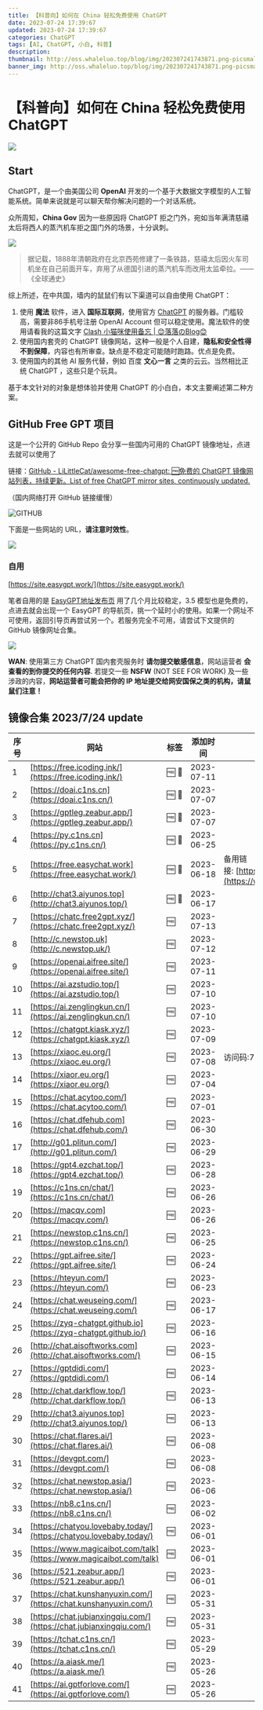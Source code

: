 ```yaml
---
title: 【科普向】如何在 China 轻松免费使用 ChatGPT
date: 2023-07-24 17:39:67
updated: 2023-07-24 17:39:67
categories: ChatGPT
tags: [AI, ChatGPT, 小白, 科普]
description: 
thumbnail: http://oss.whaleluo.top/blog/img/202307241743871.png-picsmall
banner_img: http://oss.whaleluo.top/blog/img/202307241743871.png-picsmall
---
```


# 【科普向】如何在 China 轻松免费使用 ChatGPT

![](http://oss.whaleluo.top/blog/img/202307241743871.png-picsmall)

## Start

ChatGPT，是一个由美国公司 **OpenAI** 开发的一个基于大数据文字模型的人工智能系统。简单来说就是可以聊天帮你解决问题的一个对话系统。

众所周知，**China Gov** 因为一些原因将 ChatGPT 拒之门外，宛如当年满清慈禧太后将西人的蒸汽机车拒之国门外的场景，十分讽刺。

![](http://oss.whaleluo.top/blog/img/how-to-ues-free-ChatGPT-in-China-chixitaihou.png-picsmall)

> 据记载，1888年清朝政府在北京西苑修建了一条铁路，慈禧太后因火车司机坐在自己前面开车，弃用了从德国引进的蒸汽机车而改用太监牵拉。——《全球通史》

综上所述，在中共国，墙内的鼠鼠们有以下渠道可以自由使用 ChatGPT：

1. 使用 **魔法** 软件，进入 **国际互联网**，使用官方 [ChatGPT](https://chat.openai.com/) 的服务器。门槛较高，需要非86手机号注册 OpenAI Account 但可以稳定使用。魔法软件的使用请看我的这篇文字 [Clash 小猫咪使用备忘 | 😊落落のBlog😊](https://whaleluo.top/clash-proxy-guide/)
2. 使用国内套壳的 ChatGPT 镜像网站，这种一般是个人自建，**隐私和安全性得不到保障**，内容也有所审查。缺点是不稳定可能随时跑路。优点是免费。
3. 使用国内的其他 AI 服务代替，例如 百度 **文心一言** 之类的云云。当然相比正统 ChatGPT ，这些只是个玩具。

基于本文针对的对象是想体验并使用 ChatGPT 的小白白，本文主要阐述第二种方案。

## GitHub Free GPT 项目

这是一个公开的 GitHub Repo 会分享一些国内可用的 ChatGPT 镜像地址，点进去就可以使用了

链接：[GitHub - LiLittleCat/awesome-free-chatgpt: 🆓免费的 ChatGPT 镜像网站列表，持续更新。List of free ChatGPT mirror sites, continuously updated.](https://github.com/LiLittleCat/awesome-free-chatgpt/tree/main)

（国内网络打开 GitHub 链接缓慢）

![GITHUB](http://oss.whaleluo.top/blog/img/how-to-ues-free-ChatGPT-in-China-github-free-gpt-repo.png-picsmall)

下面是一些网站的 URL，**请注意时效性**。

![](assets/how-to-ues-free-ChatGPT-in-China-url.png)

### 自用

[https://site.easygpt.work/](https://site.easygpt.work/)

笔者自用的是 [EasyGPT地址发布页](https://site.easygpt.work/) 用了几个月比较稳定，3.5 模型也是免费的，点进去就会出现一个 EasyGPT 的导航页，挑一个延时小的使用。如果一个网址不可使用，返回引导页再尝试另一个。若服务完全不可用，请尝试下文提供的 GitHub 镜像网址合集。

![](assets/how-to-ues-free-ChatGPT-in-China-index.png)

**WAN**: 使用第三方 ChatGPT 国内套壳服务时 **请勿提交敏感信息**，网站运营者 **会查看的到你提交的任何内容**. 若提交一些 **NSFW** (NOT SEE FOR WORK) 及一些涉政的内容，**网站运营者可能会把你的 IP 地址提交给网安国保之类的机构，请鼠鼠们注意！**

## 镜像合集 2023/7/24 update

|序号|网站|标签|添加时间|备注|
|---|---|---|---|---|
|1|[https://free.icoding.ink/](https://free.icoding.ink/)|🆓 💪|2023-07-11||
|2|[https://doai.c1ns.cn](https://doai.c1ns.cn/)|🆓 💪|2023-07-07||
|3|[https://gptleg.zeabur.app/](https://gptleg.zeabur.app/)|🆓 💪|2023-07-07||
|4|[https://py.c1ns.cn](https://py.c1ns.cn/)|🆓 💪|2023-06-25||
|5|[https://free.easychat.work](https://free.easychat.work/)|🆓 💪|2023-06-18|备用链接: [https://www.easygpt.work](https://www.easygpt.work/)|
|6|[http://chat3.aiyunos.top](http://chat3.aiyunos.top/)|🆓 💪|2023-06-17||
|7|[https://chatc.free2gpt.xyz/](https://chatc.free2gpt.xyz/)|🆓|2023-07-13||
|8|[http://c.newstop.uk](http://c.newstop.uk/)|🆓|2023-07-12||
|9|[https://openai.aifree.site/](https://openai.aifree.site/)|🆓|2023-07-11||
|10|[https://ai.azstudio.top/](https://ai.azstudio.top/)|🆓|2023-07-10||
|11|[https://ai.zenglingkun.cn/](https://ai.zenglingkun.cn/)|🆓|2023-07-10||
|12|[https://chatgpt.kiask.xyz/](https://chatgpt.kiask.xyz/)|🆓|2023-07-09||
|13|[https://xiaoc.eu.org/](https://xiaoc.eu.org/)|🆓|2023-07-08|访问码:754685.|
|14|[https://xiaor.eu.org/](https://xiaor.eu.org/)|🆓|2023-07-04||
|15|[https://chat.acytoo.com/](https://chat.acytoo.com/)|🆓|2023-07-01||
|16|[https://chat.dfehub.com](https://chat.dfehub.com/)|🆓|2023-06-30||
|17|[http://g01.plitun.com/](http://g01.plitun.com/)|🆓|2023-06-29||
|18|[https://gpt4.ezchat.top/](https://gpt4.ezchat.top/)|🆓|2023-06-28||
|19|[https://c1ns.cn/chat/](https://c1ns.cn/chat/)|🆓|2023-06-26||
|20|[https://macqv.com](https://macqv.com/)|🆓|2023-06-26||
|21|[https://newstop.c1ns.cn/](https://newstop.c1ns.cn/)|🆓|2023-06-25||
|22|[https://gpt.aifree.site/](https://gpt.aifree.site/)|🆓|2023-06-24||
|23|[https://hteyun.com/](https://hteyun.com/)|🆓|2023-06-23||
|24|[https://chat.weuseing.com/](https://chat.weuseing.com/)|🆓|2023-06-17||
|25|[https://zyq-chatgpt.github.io](https://zyq-chatgpt.github.io/)|🆓|2023-06-16||
|26|[http://chat.aisoftworks.com](http://chat.aisoftworks.com/)|🆓|2023-06-15||
|27|[https://gptdidi.com/](https://gptdidi.com/)|🆓|2023-06-14||
|28|[http://chat.darkflow.top/](http://chat.darkflow.top/)|🆓|2023-06-13||
|29|[http://chat3.aiyunos.top](http://chat3.aiyunos.top/)|🆓|2023-06-13||
|30|[https://chat.flares.ai/](https://chat.flares.ai/)|🆓|2023-06-08||
|31|[https://devgpt.com/](https://devgpt.com/)|🆓|2023-06-08||
|32|[https://chat.newstop.asia/](https://chat.newstop.asia/)|🆓|2023-06-06||
|33|[https://nb8.c1ns.cn/](https://nb8.c1ns.cn/)|🆓|2023-06-02||
|34|[https://chatyou.lovebaby.today/](https://chatyou.lovebaby.today/)|🆓|2023-06-01||
|35|[https://www.magicaibot.com/talk](https://www.magicaibot.com/talk)|🆓|2023-06-01||
|36|[https://521.zeabur.app/](https://521.zeabur.app/)|🆓|2023-06-01||
|37|[https://chat.kunshanyuxin.com/](https://chat.kunshanyuxin.com/)|🆓|2023-05-31||
|38|[https://chat.jubianxingqiu.com/](https://chat.jubianxingqiu.com/)|🆓|2023-05-31||
|39|[https://tchat.c1ns.cn/](https://tchat.c1ns.cn/)|🆓|2023-05-29||
|40|[https://a.aiask.me/](https://a.aiask.me/)|🆓|2023-05-26||
|41|[https://ai.gptforlove.com/](https://ai.gptforlove.com/)|🆓|2023-05-26|